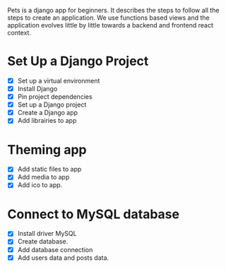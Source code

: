 Pets is a django app for beginners. It describes the steps to follow all the steps to create an application.
We use functions based views and the application evolves little by little towards a backend and frontend react context.
# Set Up a Django Project
- [x] Set up a virtual environment
- [x] Install Django
- [x] Pin project dependencies
- [x] Set up a Django project
- [x] Create a Django app
- [x] Add librairies to app
# Theming app
- [x] Add static files to app
- [x] Add media to app
- [x] Add ico to app.

# Connect to MySQL database
- [x] Install driver MySQL
- [x] Create database.
- [x] Add database connection
- [x] Add users data and posts data.
